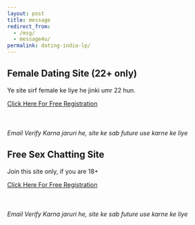 ```yaml
---
layout: post
title: message
redirect_from:
  - /msg/
  - message4u/
permalink: dating-india-lp/
---
```




     
<section class="main col col-lg-2 visible-xs">
<div class="jumbotron">
<h2>Female Dating Site (22+ only)</h2>
<p> Ye site sirf female ke liye he jinki umr 22 hun.<br/></p>
<a class="btn btn-primary btn-lg" href="http://nbeatrk.com/mt/y224x2c484s233t224q2u234/&subid1=pb" role="button" rel="nofollow"> Click Here For Free Registration </a><br/>
<br/><br/><br/><i>Email Verify Karna jaruri he, site ke sab future use karne ke liye</i>
</div></section>
      
<section class="main col col-lg-2 visible-lg visible-md">
<div class="jumbotron">
<h2>Free Sex Chatting Site</h2>
<p>Join this site only, if you are 18+<br/></p>
<a class="btn btn-primary btn-lg" href="http://cldadlt.com/?a=29307&c=73006&s1=" role="button" rel="nofollow"> Click Here For Free Registration</a><br/>
<br/><br/><br/><i>Email Verify Karna jaruri he, site ke sab future use karne ke liye</i>
</div></section>





